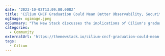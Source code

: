 ```yaml
---
date: '2023-10-02T13:09:00.000Z'
title: 'Cilium CNCF Graduation Could Mean Better Observability, Security with eBPF'
ogImage: ogimage.jpeg
ogSummary: "The New Stack discusses the implications of Cilium's graduation in CNCF, suggesting it could enhance observability and security through the utilization of eBPF"
categories:
  - Community
externalUrl: 'https://thenewstack.io/cilium-cncf-graduation-could-mean-better-observability-security-with-ebpf/'
tags:
  - Cilium
---
```

